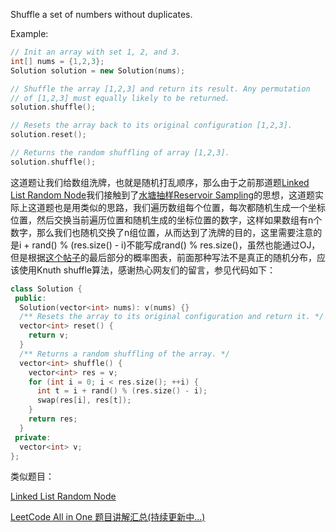 Shuffle a set of numbers without duplicates.

Example:

```cpp
// Init an array with set 1, 2, and 3.
int[] nums = {1,2,3};
Solution solution = new Solution(nums);

// Shuffle the array [1,2,3] and return its result. Any permutation
// of [1,2,3] must equally likely to be returned.
solution.shuffle();

// Resets the array back to its original configuration [1,2,3].
solution.reset();

// Returns the random shuffling of array [1,2,3].
solution.shuffle();
```

这道题让我们给数组洗牌，也就是随机打乱顺序，那么由于之前那道题[Linked List Random Node](http://www.cnblogs.com/grandyang/p/5759926.html)我们接触到了[水塘抽样Reservoir Sampling](https://zh.wikipedia.org/wiki/%E6%B0%B4%E5%A1%98%E6%8A%BD%E6%A8%A3)的思想，这道题实际上这道题也是用类似的思路，我们遍历数组每个位置，每次都随机生成一个坐标位置，然后交换当前遍历位置和随机生成的坐标位置的数字，这样如果数组有n个数字，那么我们也随机交换了n组位置，从而达到了洗牌的目的，这里需要注意的是i + rand() % (res.size() - i)不能写成rand() % res.size()，虽然也能通过OJ，但是根据[这个帖子](https://yjk94.wordpress.com/2017/03/17/%E6%B4%97%E7%89%8C%E7%9A%84%E6%AD%A3%E7%A1%AE%E5%A7%BF%E5%8A%BF-knuth-shuffle%E7%AE%97%E6%B3%95/)的最后部分的概率图表，前面那种写法不是真正的随机分布，应该使用Knuth shuffle算法，感谢热心网友们的留言，参见代码如下：

```cpp
class Solution {
 public:
  Solution(vector<int> nums): v(nums) {}
  /** Resets the array to its original configuration and return it. */
  vector<int> reset() {
    return v;
  }  
  /** Returns a random shuffling of the array. */
  vector<int> shuffle() {
    vector<int> res = v;
    for (int i = 0; i < res.size(); ++i) {
      int t = i + rand() % (res.size() - i);
      swap(res[i], res[t]);
    }
    return res;
  }
 private:
  vector<int> v;
};
```

类似题目：

[Linked List Random Node](http://www.cnblogs.com/grandyang/p/5759926.html)

[LeetCode All in One 题目讲解汇总(持续更新中...)](http://www.cnblogs.com/grandyang/p/4606334.html)